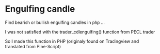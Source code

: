 # Engulfing candle

Find bearish or bullish engulfing candles in php ...

I was not satisfied with the trader_cdlengulfing() function from PECL trader

So I made this function in PHP (originaly found on Tradingview and translated from Pine-Script)
